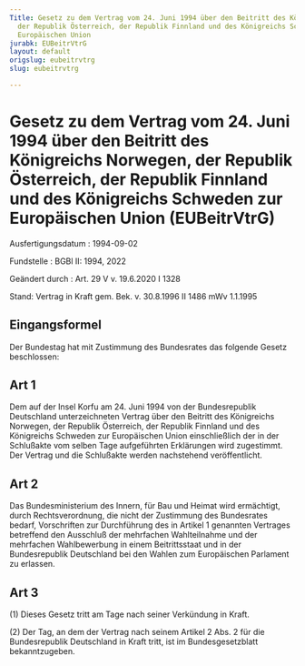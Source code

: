 ```yaml
---
Title: Gesetz zu dem Vertrag vom 24. Juni 1994 über den Beitritt des Königreichs Norwegen,
  der Republik Österreich, der Republik Finnland und des Königreichs Schweden zur
  Europäischen Union
jurabk: EUBeitrVtrG
layout: default
origslug: eubeitrvtrg
slug: eubeitrvtrg

---
```


# Gesetz zu dem Vertrag vom 24. Juni 1994 über den Beitritt des Königreichs Norwegen, der Republik Österreich, der Republik Finnland und des Königreichs Schweden zur Europäischen Union (EUBeitrVtrG)

Ausfertigungsdatum
:   1994-09-02

Fundstelle
:   BGBl II: 1994, 2022

Geändert durch
:   Art. 29 V v. 19.6.2020 I 1328

Stand: Vertrag in Kraft gem. Bek. v. 30.8.1996 II 1486 mWv 1.1.1995

## Eingangsformel

Der Bundestag hat mit Zustimmung des Bundesrates das folgende Gesetz
beschlossen:


## Art 1

Dem auf der Insel Korfu am 24. Juni 1994 von der Bundesrepublik
Deutschland unterzeichneten Vertrag über den Beitritt des Königreichs
Norwegen, der Republik Österreich, der Republik Finnland und des
Königreichs Schweden zur Europäischen Union einschließlich der in der
Schlußakte vom selben Tage aufgeführten Erklärungen wird zugestimmt.
Der Vertrag und die Schlußakte werden nachstehend veröffentlicht.


## Art 2

Das Bundesministerium des Innern, für Bau und Heimat wird ermächtigt,
durch Rechtsverordnung, die nicht der Zustimmung des Bundesrates
bedarf, Vorschriften zur Durchführung des in Artikel 1 genannten
Vertrages betreffend den Ausschluß der mehrfachen Wahlteilnahme und
der mehrfachen Wahlbewerbung in einem Beitrittsstaat und in der
Bundesrepublik Deutschland bei den Wahlen zum Europäischen Parlament
zu erlassen.


## Art 3

(1) Dieses Gesetz tritt am Tage nach seiner Verkündung in Kraft.

(2) Der Tag, an dem der Vertrag nach seinem Artikel 2 Abs. 2 für die
Bundesrepublik Deutschland in Kraft tritt, ist im Bundesgesetzblatt
bekanntzugeben.


